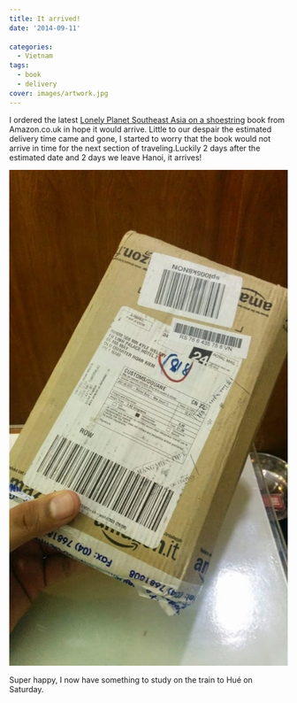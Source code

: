 ```yaml
---
title: It arrived!
date: '2014-09-11'

categories:
  - Vietnam
tags:
  - book
  - delivery
cover: images/artwork.jpg
---
```


I ordered the latest [Lonely Planet Southeast Asia on a shoestring](https://www.amazon.co.uk/gp/product/1742207537/ref=as_li_tl?ie=UTF8&camp=1634&creative=19450&creativeASIN=1742207537&linkCode=as2&tag=gonetraveli02-21) book from Amazon.co.uk in hope it would arrive. Little to our despair the estimated delivery time came and gone, I started to worry that the book would not arrive in time for the next section of traveling.Luckily 2 days after the estimated date and 2 days we leave Hanoi, it arrives!

![](images/IMG_20140911_193108-576x1024.jpg)

Super happy, I now have something to study on the train to Hué on Saturday.
